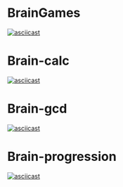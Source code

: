 # BrainGames

[![asciicast](https://asciinema.org/a/MZZBTVO3CODgwDbhvkJp4EUQU.svg)](https://asciinema.org/a/MZZBTVO3CODgwDbhvkJp4EUQU)

# Brain-calc

[![asciicast](https://asciinema.org/a/A2wPWCwkljgudDxeP7Bezh4VB.svg)](https://asciinema.org/a/A2wPWCwkljgudDxeP7Bezh4VB)

# Brain-gcd

[![asciicast](https://asciinema.org/a/iz0V9pEDOUgZ9QWXasxyqkrDw.svg)](https://asciinema.org/a/iz0V9pEDOUgZ9QWXasxyqkrDw)

# Brain-progression

[![asciicast](https://asciinema.org/a/Vvo67qonruLrCfuSyWXW8QifQ.svg)](https://asciinema.org/a/Vvo67qonruLrCfuSyWXW8QifQ)
